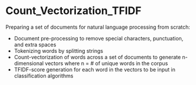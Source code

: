 # Count_Vectorization_TFIDF
Preparing a set of documents for natural language processing from scratch:
- Document pre-processing to remove special characters, punctuation, and extra spaces
- Tokenizing words by splitting strings
- Count-vectorization of words across a set of documents to generate n-dimensional vectors where n = # of unique words in the corpus
- TFIDF-score generation for each word in the vectors to be input in classification algorithms 
